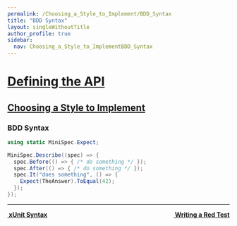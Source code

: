 ```yaml
---
permalink: /Choosing_a_Style_to_Implement/BDD_Syntax
title: "BDD Syntax"
layout: singleWithoutTitle
author_profile: true
sidebar:
  nav: Choosing_a_Style_to_ImplementBDD_Syntax
---
```


<h1><a href="/Defining_the_API">Defining the API</a></h1>

<h2><a href="/Choosing_a_Style_to_Implement">Choosing a Style to Implement</a></h2>

### BDD Syntax

```cs
using static MiniSpec.Expect;

MiniSpec.Describe((spec) => {
  spec.Before(() => { /* do something */ });
  spec.After(() => { /* do something */ });
  spec.It("does something", () => {
    Expect(TheAnswer).ToEqual(42);
  });
});
```


---

<a class="reading-navigation next" href="/Writing_a_Red_Test" style="float: right;"><i class="fas fa-arrow-alt-circle-right"></i><strong> &nbsp;Writing a Red Test</strong></a><a class="reading-navigation previous" href="/Choosing_a_Style_to_Implement/xUnit_Syntax"><i class="fas fa-arrow-alt-circle-left"></i><strong> &nbsp;xUnit Syntax</strong></a>